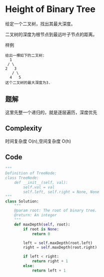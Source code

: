 # Height of Binary Tree

给定一个二叉树，找出其最大深度。

二叉树的深度为根节点到最远叶子节点的距离。

样例

    给出一棵如下的二叉树:
      1
     / \
    2   3
       / \
      4   5
    这个二叉树的最大深度为3.

## 题解

这里先整一个递归的，就是逐层遍历，深度优先

## Complexity

时间复杂度 O(n),空间复杂度 O(h)

## Code

```python
"""
Definition of TreeNode:
class TreeNode:
    def __init__(self, val):
        self.val = val
        self.left, self.right = None, None
"""
class Solution:
    """
    @param root: The root of binary tree.
    @return: An integer
    """
    def maxDepth(self, root):
        if root is None:
            return 0

        left = self.maxDepth(root.left)
        right = self.maxDepth(root.right)

        if left < right:
            return right + 1
        else:
            return left + 1

```

